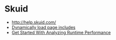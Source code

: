 # Skuid

* http://help.skuid.com/
* [Dynamically load page includes](https://community.skuid.com/skuid/topics/dynamically-load-page-includes)
* [Get Started With Analyzing Runtime Performance](https://developers.google.com/web/tools/chrome-devtools/evaluate-performance/)


